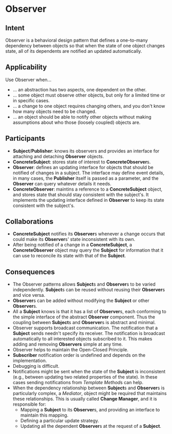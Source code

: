 # Observer
## Intent
Observer is a behavioral design pattern that defines a one-to-many dependency between objects so that when the state of one object changes state, all of its dependents are notified an updated automatically.

## Applicability
Use Observer when...
* ... an abstraction has two aspects, one dependent on the other.
* ... some object must observe other objects, but only for a limited time or in specific cases.
* ... a change to one object requires changing others, and you don't know how many objects need to be changed.
* ... an object should be able to notify other objects without making assumptions about who those (loosely coupled) objects are.

## Participants
* **Subject**/**Publisher**: knows its observers and provides an interface for attaching and detaching **Observer** objects.
* **ConcreteSubject**: stores state of interest to **ConcreteObserver**s.
* **Observer**: defines an updating interface for objects that should be notified of changes in a subject. The interface may define event details, in many cases, the **Publisher** itself is passed as a parameter, and the **Observer** can query whatever details it needs.
* **ConcreteObserver**: maintins a reference to a **ConcreteSubject** object, and stores state that should stay consistent with the subject's. It implements the updating interface defined in **Observer** to keep its state consistent with the subject's.

## Collaborations
* **ConcreteSubject** notifies its **Observer**s whenever a change occurs that could make its **Observer**s' state inconsistent with its own.
* After being notified of a change in a **ConcreteSubject**, a **ConcreteObserver** object may query the **Subject** for information that it can use to reconcile its state with that of the **Subject**.

## Consequences
* The Observer patterns allows **Subject**s and **Observer**s to be varied independently. **Subject**s can be reused without reusing their **Observer**s and vice versa.
* **Observer**s can be added without modifying the **Subject** or other **Observer**s.
* All a **Subject** knows is that it has a list of **Observer**s, each conforming to the simple interface of the abstract **Observer** component. Thus the coupling between **Subject**s and **Observer**s is abstract and minimal.
* Observer supports broadcast communication. The notification that a **Subject** sends needn't specify its receiver. The notification is broadcast automatically to all interested objects subscribed to it. This makes adding and removing **Observers** simple at any time.
* Observer helps to maintain the Open-Closed Principle.
* **Subscriber** notification order is undefined and depends on the implementation.
* Debugging is difficult.
* Notifications might be sent when the state of the **Subject** is inconsistent (e.g., between updating two related properties of the state). In these cases sending notifications from *Template Method*s can help.
* When the dependency relationship between **Subject**s and **Observer**s is particularly complex, a *Mediator*, object might be required that maintains these relationships. This is usually called **Change Manager**, and it is responsible for:
  * Mapping a **Subject** to its **Observer**s, and providing an interface to maintain this mapping.
  * Defining a particular update strategy.
  * Updating all the dependent **Observer**s at the request of a **Subject**.
